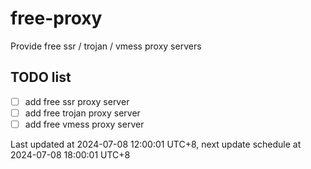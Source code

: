 
# free-proxy
Provide free ssr / trojan / vmess proxy servers


## TODO list
- [ ] add free ssr proxy server
- [ ] add free trojan proxy server
- [ ] add free vmess proxy server

Last updated at 2024-07-08 12:00:01 UTC+8, next update schedule at 2024-07-08 18:00:01 UTC+8

